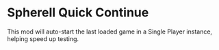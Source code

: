 SphereII Quick Continue
====================

This mod will auto-start the last loaded game in a Single Player instance, helping speed up testing.

